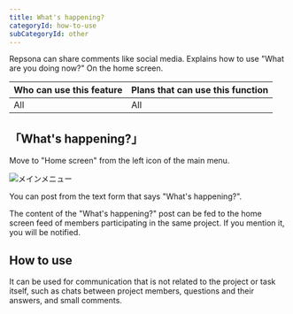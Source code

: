```yaml
---
title: What's happening?
categoryId: how-to-use
subCategoryId: other
---
```


Repsona can share comments like social media. Explains how to use "What are you doing now?" On the home screen.

|Who can use this feature|Plans that can use this function|
|---|---|
|All|All|

## 「What's happening?」

Move to "Home screen" from the left icon of the main menu.

![メインメニュー](/images/help/main-menu.en.png)

You can post from the text form that says "What's happening?".

The content of the "What's happening?" post can be fed to the home screen feed of members participating in the same project. If you mention it, you will be notified.

## How to use

It can be used for communication that is not related to the project or task itself, such as chats between project members, questions and their answers, and small comments.
